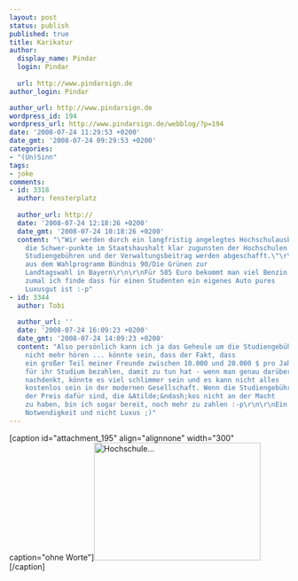 ```yaml
---
layout: post
status: publish
published: true
title: Karikatur
author:
  display_name: Pindar
  login: Pindar
  
  url: http://www.pindarsign.de
author_login: Pindar

author_url: http://www.pindarsign.de
wordpress_id: 194
wordpress_url: http://www.pindarsign.de/webblog/?p=194
date: '2008-07-24 11:29:53 +0200'
date_gmt: '2008-07-24 09:29:53 +0200'
categories:
- "(Un)Sinn"
tags:
- joke
comments:
- id: 3318
  author: fensterplatz
  
  author_url: http://
  date: '2008-07-24 12:18:26 +0200'
  date_gmt: '2008-07-24 10:18:26 +0200'
  content: "\"Wir werden durch ein langfristig angelegtes Hochschulausbauprogramm
    die Schwer-punkte im Staatshaushalt klar zugunsten der Hochschulen verschieben.
    Studiengebühren und der Verwaltungsbeitrag werden abgeschafft.\"\r\n-
    aus dem Wahlprogramm Bündnis 90/Die Grünen zur
    Landtagswahl in Bayern\r\n\r\nFür 585 Euro bekommt man viel Benzin,
    zumal ich finde dass für einen Studenten ein eigenes Auto pures
    Luxusgut ist :-p"
- id: 3344
  author: Tobi
  
  author_url: ''
  date: '2008-07-24 16:09:23 +0200'
  date_gmt: '2008-07-24 14:09:23 +0200'
  content: "Also persönlich kann ich ja das Geheule um die Studiengebühren
    nicht mehr hören ... könnte sein, dass der Fakt, dass
    ein großer Teil meiner Freunde zwischen 10.000 und 20.000 $ pro Jahr
    für ihr Studium bezahlen, damit zu tun hat - wenn man genau darüber
    nachdenkt, könnte es viel schlimmer sein und es kann nicht alles
    kostenlos sein in der modernen Gesellschaft. Wenn die Studiengebühren
    der Preis dafür sind, die &Atilde;&ndash;kos nicht an der Macht
    zu haben, bin ich sogar bereit, noch mehr zu zahlen :-p\r\n\r\nEin Auto ist übrigens
    Notwendigkeit und nicht Luxus ;)"
---
```

<p>[caption id="attachment_195" align="alignnone" width="300" caption="ohne Worte"]<a href="http://www.pindarsign.de/webblog/wp-content/uploads/2008/07/photo.jpg"><img class="size-medium wp-image-195" title="photo" src="http://www.pindarsign.de/webblog/wp-content/uploads/2008/07/photo-300x212.jpg" alt="Hochschule..." width="300" height="212" /></a>[/caption]</p>

